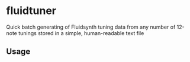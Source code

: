 # fluidtuner
Quick batch generating of Fluidsynth tuning data from any number of 12-note tunings stored  in a simple, human-readable text file

## Usage


